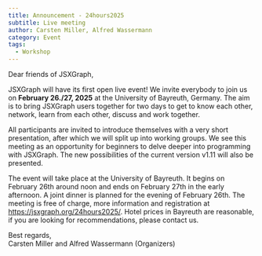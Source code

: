 ```yaml
---
title: Announcement - 24hours2025
subtitle: Live meeting
author: Carsten Miller, Alfred Wassermann
category: Event
tags:
  - Workshop
---
```


Dear friends of JSXGraph,

JSXGraph will have its first open live event! We invite everybody to join us on __February 26./27, 2025__ at the University of Bayreuth, Germany. The aim is to bring JSXGraph users together for two days to get to know each other, network, learn from each other, discuss and work together. 

All participants are invited to introduce themselves with a very short presentation, after which we will split up into working groups. We see this meeting as an opportunity for beginners to delve deeper into programming with JSXGraph. The new possibilities of the current version v1.11 will also be presented. 

The event will take place at the University of Bayreuth. It begins on February 26th around noon and ends on February 27th in the early afternoon. A joint dinner is planned for the evening of February 26th. The meeting is free of charge, more information and registration at <https://jsxgraph.org/24hours2025/>. Hotel prices in Bayreuth are reasonable, if you are looking for recommendations, please contact us.

Best regards,  
Carsten Miller and Alfred Wassermann (Organizers)
 